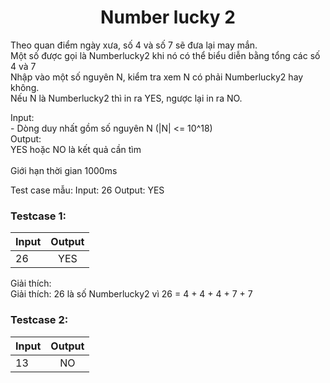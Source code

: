 <div align="center">

# Number lucky 2

</div>

Theo quan điểm ngày xưa, số 4 và số 7 sẽ đưa lại may mắn.<br>
Một số được gọi là Numberlucky2 khi nó có thể biểu diễn bằng tổng các số 4 và 7<br>
Nhập vào một số nguyên N, kiểm tra xem N có phải Numberlucky2 hay không.<br>
Nếu N là Numberlucky2 thì in ra YES, ngược lại in ra NO.<br>

Input:<br>
    - Dòng duy nhất gồm số nguyên N (|N| <= 10^18)<br>
Output:<br>
    YES hoặc NO là kết quả cần tìm<br>
<br>
Giới hạn thời gian 1000ms<br>

Test case mẫu:
Input:
26
Output:
YES



### Testcase 1:
|Input| Output|
|-----|:-----:|
|26| YES|

Giải thích:<br>
Giải thích: 26 là số Numberlucky2 vì 26 = 4 + 4 + 4 + 7 + 7<br>

### Testcase 2:
|Input| Output|
|-----|:-----:|
|13 | NO|